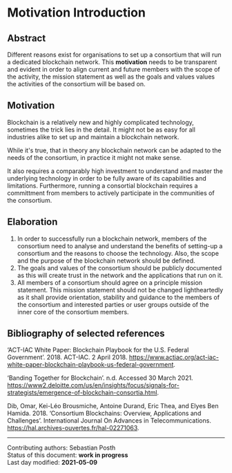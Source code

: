 # Motivation Introduction

## Abstract

Different reasons exist for organisations to set up a consortium that will run a dedicated blockchain network. This **motivation** needs to be transparent and evident in order to align current and future members with the scope of the activity, the mission statement as well as the goals and values values the activities of the consortium will be based on.

## Motivation

 Blockchain is a relatively new and highly complicated technology, sometimes the trick lies in the detail. It might not be as easy for all industries alike to set up and maintain a blockchain network. 
 
 While it's true, that in theory any blockchain network can be adapted to the needs of the consortium, in practice it might not make sense. 
 
 It also requires a comparably high investment to understand and master the underlying technology in order to be fully aware of its capabilities and limitations. Furthermore, running a consortial blockchain requires a committment from members to actively participate in the communities of the consortium.
    
## Elaboration

1)  In order to successfully run a blockchain network, members of the consortium need to analyse and understand the benefits of setting-up a consortium and the reasons to choose the technology. Also, the scope and the purpose of the blockchain network should be defined.   
2)  The goals and values of the consortium should be publicly documented as this will create trust in the network and the applications that run on it.   
3)  All members of a consortium should agree on a principle mission statement. This mission statement should not be changed lightheartedly as it shall provide orientation, stability and guidance to the members of the consortium and interested parties or user groups outside of the inner core of the consortium members.

## Bibliography of selected references

‘ACT-IAC White Paper: Blockchain Playbook for the U.S. Federal Government’. 2018. ACT-IAC. 2 April 2018. https://www.actiac.org/act-iac-white-paper-blockchain-playbook-us-federal-government.

‘Banding Together for Blockchain’. n.d. Accessed 30 March 2021. https://www2.deloitte.com/us/en/insights/focus/signals-for-strategists/emergence-of-blockchain-consortia.html.

Dib, Omar, Kei-Léo Brousmiche, Antoine Durand, Eric Thea, and Elyes Ben Hamida. 2018. ‘Consortium Blockchains: Overview, Applications and Challenges’. International Journal On Advances in Telecommunications. https://hal.archives-ouvertes.fr/hal-02271063.


________

Contributing authors: Sebastian Posth    
Status of this document: **work in progress**    
Last day modified: **2021-05-09**   